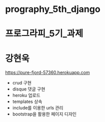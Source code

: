 # prography_5th_django
# 프로그라피_5기_과제
# 강현욱
https://pure-fjord-57360.herokuapp.com

- crud 구현
- disque 댓글 구현
- heroku 업로드
- templates 상속
- include를 이용한 urls 관리
- bootstrap을 활용한 페이지 디자인
